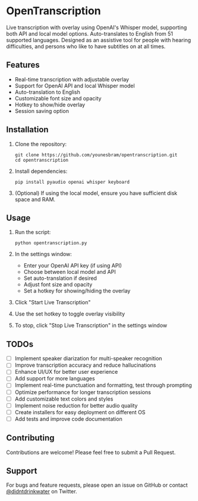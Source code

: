 # OpenTranscription

Live transcription with overlay using OpenAI's Whisper model, supporting both API and local model options. Auto-translates to English from 51 supported languages. Designed as an assistive tool for people with hearing difficulties, and persons who like to have subtitles on at all times.

## Features

- Real-time transcription with adjustable overlay
- Support for OpenAI API and local Whisper model
- Auto-translation to English
- Customizable font size and opacity
- Hotkey to show/hide overlay
- Session saving option

## Installation

1. Clone the repository:
   ```
   git clone https://github.com/younesbram/opentranscription.git
   cd opentranscription
   ```

2. Install dependencies:
   ```
   pip install pyaudio openai whisper keyboard
   ```

3. (Optional) If using the local model, ensure you have sufficient disk space and RAM.

## Usage

1. Run the script:
   ```
   python opentranscription.py
   ```

2. In the settings window:
   - Enter your OpenAI API key (if using API)
   - Choose between local model and API
   - Set auto-translation if desired
   - Adjust font size and opacity
   - Set a hotkey for showing/hiding the overlay

3. Click "Start Live Transcription"

4. Use the set hotkey to toggle overlay visibility

5. To stop, click "Stop Live Transcription" in the settings window

## TODOs

- [ ] Implement speaker diarization for multi-speaker recognition
- [ ] Improve transcription accuracy and reduce hallucinations
- [ ] Enhance UI/UX for better user experience
- [ ] Add support for more languages
- [ ] Implement real-time punctuation and formatting, test through prompting
- [ ] Optimize performance for longer transcription sessions
- [ ] Add customizable text colors and styles
- [ ] Implement noise reduction for better audio quality
- [ ] Create installers for easy deployment on different OS
- [ ] Add tests and improve code documentation

## Contributing

Contributions are welcome! Please feel free to submit a Pull Request.


## Support

For bugs and feature requests, please open an issue on GitHub or contact [@didntdrinkwater](https://x.com/didntdrinkwater) on Twitter.

